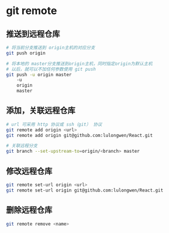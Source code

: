 # git remote

## 推送到远程仓库
```bash
# 将当前分支推送到 origin主机的对应分支
git push origin

# 将本地的 master分支推送到origin主机，同时指定origin为默认主机
# 以后，就可以不加任何参数使用 git push
git push -u origin master
	-u
	origin
	master 


```


## 添加，关联远程仓库
```bash
# url 可采用 http 协议或 ssh（git） 协议
git remote add origin <url>
git remote add origin git@github.com:lulongwen/React.git

# 关联远程分支
git branch --set-upstream-to=origin/<branch> master
```


## 修改远程仓库
```bash
git remote set-url origin <url>
git remote set-url origin git@github.com:lulongwen/React.git

```


## 删除远程仓库
```bash
git remote remove <name>

```

